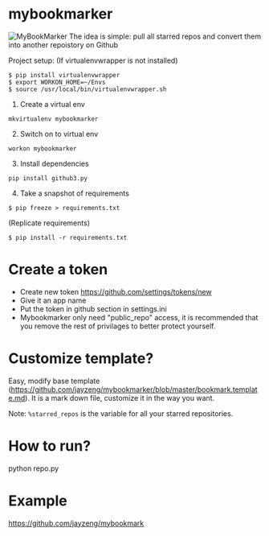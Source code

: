 mybookmarker
============
![MyBookMarker](https://cdn1.iconfinder.com/data/icons/meBaze-Freebies/32/add-address.png)
The idea is simple: pull all starred repos and convert them into another repoistory on Github

Project setup:
(If virtualenvwrapper is not installed)
```
$ pip install virtualenvwrapper
$ export WORKON_HOME=~/Envs
$ source /usr/local/bin/virtualenvwrapper.sh
```

1. Create a virtual env
```
mkvirtualenv mybookmarker
```

2. Switch on to virtual env
```
workon mybookmarker
```

3. Install dependencies
```
pip install github3.py
```

4. Take a snapshot of requirements
```
$ pip freeze > requirements.txt
```

(Replicate requirements)
```
$ pip install -r requirements.txt
```


# Create a token
- Create new token https://github.com/settings/tokens/new
- Give it an app name
- Put the token in github section in settings.ini
- Mybookmarker only need "public_repo" access, it is recommended that you remove the rest of privilages to better protect yourself. 


# Customize template? 
Easy, modify base template (https://github.com/jayzeng/mybookmarker/blob/master/bookmark.template.md). It is a mark down file, customize it in the way you want. 

Note: ```%starred_repos``` is the variable for all your starred repositories. 

# How to run?
python repo.py

# Example
https://github.com/jayzeng/mybookmark
